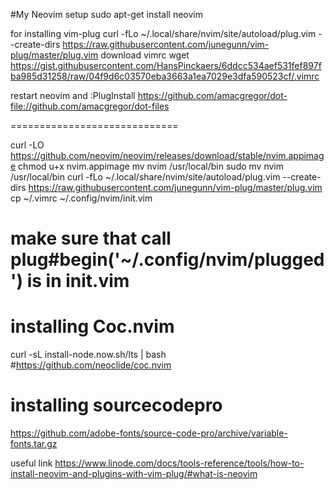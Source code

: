 #My Neovim setup
sudo apt-get install neovim

for installing vim-plug
curl -fLo ~/.local/share/nvim/site/autoload/plug.vim --create-dirs https://raw.githubusercontent.com/junegunn/vim-plug/master/plug.vim
download vimrc
wget https://gist.githubusercontent.com/HansPinckaers/6ddcc534aef531fef897fba985d31258/raw/04f9d6c03570eba3663a1ea7029e3dfa590523cf/.vimrc

restart neovim and :PlugInstall
https://github.com/amacgregor/dot-file://github.com/amacgregor/dot-files


=============================

curl -LO https://github.com/neovim/neovim/releases/download/stable/nvim.appimage
chmod u+x nvim.appimage
mv nvim /usr/local/bin
sudo mv nvim /usr/local/bin
curl -fLo ~/.local/share/nvim/site/autoload/plug.vim --create-dirs https://raw.githubusercontent.com/junegunn/vim-plug/master/plug.vim
cp ~/.vimrc ~/.config/nvim/init.vim
# make sure that call plug#begin('~/.config/nvim/plugged') is in init.vim 
# installing Coc.nvim
curl -sL install-node.now.sh/lts | bash
#https://github.com/neoclide/coc.nvim
# installing sourcecodepro
https://github.com/adobe-fonts/source-code-pro/archive/variable-fonts.tar.gz

useful link https://www.linode.com/docs/tools-reference/tools/how-to-install-neovim-and-plugins-with-vim-plug/#what-is-neovim
